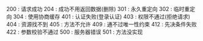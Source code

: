 200 : 请求成功
204 : 成功不用返回数据(删除)
301 : 永久重定向
302 : 临时重定向
304 : 使用协商缓存
401 : 认证失败(登录认证)
403 : 权限不通过(拒绝请求)
404 : 资源找不到
405 : 方法不允许
409 : 通不过唯一性约束
412 : 先决条件失败
422 : 参数校验不通过
500 : 服务器错误
501 : 方法没实现
